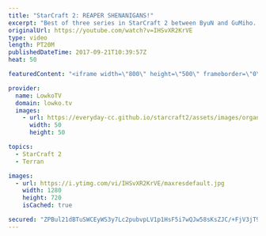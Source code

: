```yaml
---
title: "StarCraft 2: REAPER SHENANIGANS!"
excerpt: "Best of three series in StarCraft 2 between ByuN and GuMiho. Subscribe for more videos: http://lowko.tv/youtube Mass Oracle in a Pro game: https://goo.gl/W65Hvg  In this series of professional level Terran vs Terran we get both macro as well as cheese. Terran versus Terran is one of the hardest match-ups"
originalUrl: https://youtube.com/watch?v=IHSvXR2KrVE
type: video
length: PT20M
publishedDateTime: 2017-09-21T10:39:57Z
heat: 50

featuredContent: "<iframe width=\"800\" height=\"500\" frameborder=\"0\" src=\"https://www.youtube.com/embed/IHSvXR2KrVE\" allow=\"accelerometer; autoplay; encrypted-media; gyroscope; picture-in-picture\" allowfullscreen></iframe>"

provider:
  name: LowkoTV
  domain: lowko.tv
  images:
    - url: https://everyday-cc.github.io/starcraft2/assets/images/organizations/lowko.tv-50x50.jpg
      width: 50
      height: 50

topics:
  - StarCraft 2
  - Terran

images:
  - url: https://i.ytimg.com/vi/IHSvXR2KrVE/maxresdefault.jpg
    width: 1280
    height: 720
    isCached: true

secured: "ZPBul21dBTuSWCEyWS3y7Lc2pubvpLV1p1HsF5i7wQJw58sKsZJC/+FjV3jT9NUYuQx32j7zcrodH3zF+lJHUmonv9ZO5tcARYTwDs8ksjdysFqmZuou+3s8ePNYfxbiZk36wXr4dkrWaSJTX6gBtPC+xNT18/5Jn54T3u9oEpOHkBWIp+mmW1J/vAZ8lNY3ke2oygO0h7zJCwNk6c8Ke22d6d4/JJ8v2bp38KIcEZngaOQPVkCeqXRqRwLRZQcM/YQTbuzp7ceD52NTFOYuFTRm1UV6+y9MQE/+LZZuAGh8InYM/INFBIMLoLkR1ypmIT/MPxVK6vAHFALOZ1q+senwFOUfG2eUH+LvbCfaOXQYm0WJB20hCAOhBJnpBqlafWT2RaravrRuWqpTG5Ol9ArRzM+wFCpslKxMslH9dpw=;7x1/ZuSkF/fWLe+UqOTiTA=="
---
```


